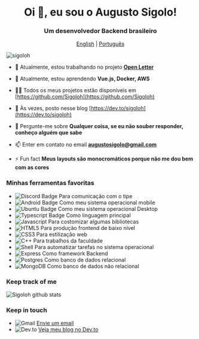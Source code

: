 <h1 align="center">Oi 👋, eu sou o Augusto Sigolo!</h1>
<h3 align="center">Um desenvolvedor Backend brasileiro</h3>

<p align="center"><a href="https://github.com/Sigoloh/Sigoloh/blob/master/README.md">English</a> | <a href="https://github.com/Sigoloh/Sigoloh/blob/master/README-ptbr.md">Português</a></p>

<p align="left"> <img src="https://komarev.com/ghpvc/?username=sigoloh&label=Profile%20views&color=0e75b6&style=flat" alt="sigoloh" /> </p>

- 🔭 Atualmente, estou trabalhando no projeto **[Open Letter](https://bead-cyclone-e81.notion.site/Open-Letter-c3acbeb59ba4414fba15aff688705758)**

- 🌱 Atualmente, estou aprendendo **Vue.js, Docker, AWS**

- 👨‍💻 Todos os meus projetos estão disponíveis em [https://github.com/Sigoloh](https://github.com/Sigoloh)

- 📝 Às vezes, posto nesse blog [https://dev.to/sigoloh](https://dev.to/sigoloh)

- 💬 Pergunte-me sobre  **Qualquer coisa, se eu não souber responder, conheço alguém que sabe**

- 📫 Enter em contato no email **augustosigolo@gmail.com**

- ⚡ Fun fact **Meus layouts são monocromáticos porque não me dou bem com as cores**

### Minhas ferramentas favoritas

- ![Discord Badge](https://img.shields.io/badge/Discord-7289DA?style=for-the-badge&logo=discord&logoColor=white) Para comunicação com o tipe
- ![Android Badge](https://img.shields.io/badge/Android-3DDC84?style=for-the-badge&logo=android&logoColor=white) Como meu sistema operacional mobile
- ![Ubuntu Badge](https://img.shields.io/badge/Ubuntu-E95420?style=for-the-badge&logo=ubuntu&logoColor=white) Como meu sistema operacional Desktop
- ![Typescript Badge](https://img.shields.io/badge/TypeScript-007ACC?style=for-the-badge&logo=typescript&logoColor=white) Como linguagem principal
- ![Javascript](https://img.shields.io/badge/JavaScript-323330?style=for-the-badge&logo=javascript&logoColor=F7DF1E) Para costomizar algumas bibliotecas
- ![HTML5](https://img.shields.io/badge/HTML5-E34F26?style=for-the-badge&logo=html5&logoColor=white) Para produção frontend de baixo nível
- ![CSS3](https://img.shields.io/badge/CSS3-1572B6?style=for-the-badge&logo=css3&logoColor=white) Para estilização web
- ![C++](https://img.shields.io/badge/C%2B%2B-00599C?style=for-the-badge&logo=c%2B%2B&logoColor=white) Para trabalhos da faculdade
- ![Shell](https://img.shields.io/badge/Shell_Script-121011?style=for-the-badge&logo=gnu-bash&logoColor=white) Para automatizar tarefas no sistema operacional
- ![Express](https://img.shields.io/badge/Express.js-404D59?style=for-the-badge) Como framework Backend
- ![Postgres](https://img.shields.io/badge/PostgreSQL-316192?style=for-the-badge&logo=postgresql&logoColor=white) Como banco de dados relacional
- ![MongoDB](https://img.shields.io/badge/MongoDB-4EA94B?style=for-the-badge&logo=mongodb&logoColor=white) Como banco de dados não relacional



### Keep track of me

![Sigoloh github stats](https://github-readme-stats.vercel.app/api?username=Sigoloh&theme=radical)

### Keep in touch

- ![Gmail](https://img.shields.io/badge/Gmail-D14836?style=for-the-badge&logo=gmail&logoColor=white) [Envie um email](mailto:augustosigolo@gmail.com)
- ![Dev.to](https://img.shields.io/badge/dev.to-0A0A0A?style=for-the-badge&logo=dev.to&logoColor=white) [Veja meu blog no Dev.to](https://dev.to/sigoloh)

